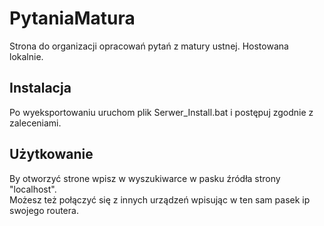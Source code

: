 # PytaniaMatura
Strona do organizacji opracowań pytań z matury ustnej. Hostowana lokalnie.

## Instalacja
Po wyeksportowaniu uruchom plik Serwer_Install.bat i postępuj zgodnie z zaleceniami.

## Użytkowanie
By otworzyć strone wpisz w wyszukiwarce w pasku źródła strony "localhost".
<br>
Możesz też połączyć się z innych urządzeń wpisując w ten sam pasek ip swojego routera.
